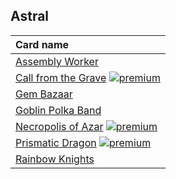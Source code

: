 ## Astral

| Card name |
| :-------- |
| [Assembly Worker](https://github.com/mtgenius/uncube/raw/main/cards/astral/assembly-worker.png) |
| [Call from the Grave](https://github.com/mtgenius/uncube/raw/main/cards/astral/call-from-the-grave.png) [![premium](https://user-images.githubusercontent.com/343837/83360751-a631d080-a338-11ea-80c6-110971103bf4.png)](https://github.com/mtgenius/uncube) |
| [Gem Bazaar](https://github.com/mtgenius/uncube/raw/main/cards/astral/gem-bazaar.png) |
| [Goblin Polka Band](https://github.com/mtgenius/uncube/raw/main/cards/astral/goblin-polka-band.png) |
| [Necropolis of Azar](https://github.com/mtgenius/uncube/raw/main/cards/astral/necropolis-of-azar.png) [![premium](https://user-images.githubusercontent.com/343837/83360751-a631d080-a338-11ea-80c6-110971103bf4.png)](https://github.com/mtgenius/uncube) |
| [Prismatic Dragon](https://github.com/mtgenius/uncube/raw/main/cards/astral/prismatic-dragon.png) [![premium](https://user-images.githubusercontent.com/343837/83360751-a631d080-a338-11ea-80c6-110971103bf4.png)](https://github.com/mtgenius/uncube) |
| [Rainbow Knights](https://github.com/mtgenius/uncube/raw/main/cards/astral/rainbow-knights.png) |
